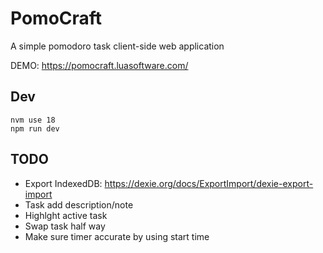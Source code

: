 # PomoCraft

A simple pomodoro task client-side web application

DEMO: https://pomocraft.luasoftware.com/

## Dev

```
nvm use 18
npm run dev
```

## TODO

- Export IndexedDB: https://dexie.org/docs/ExportImport/dexie-export-import
- Task add description/note
- Highlght active task
- Swap task half way
- Make sure timer accurate by using start time
